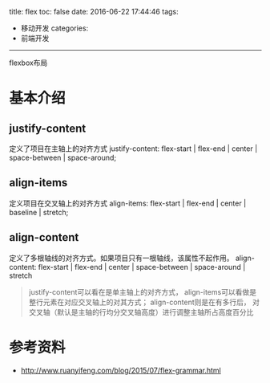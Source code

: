 title: flex
toc: false
date: 2016-06-22 17:44:46
tags:
  - 移动开发
categories:
  - 前端开发
---

flexbox布局
<!--more  -->

# 基本介绍

## justify-content
定义了项目在主轴上的对齐方式
justify-content: flex-start | flex-end | center | space-between | space-around;

## align-items
定义项目在交叉轴上的对齐方式
align-items: flex-start | flex-end | center | baseline | stretch;

## align-content
定义了多根轴线的对齐方式。如果项目只有一根轴线，该属性不起作用。
align-content: flex-start | flex-end | center | space-between | space-around | stretch
>justify-content可以看在是单主轴上的对齐方式， align-items可以看做是整行元素在对应交叉轴上的对其方式；  align-content则是在有多行后， 对交叉轴（默认是主轴的行均分交叉轴高度）进行调整主轴所占高度百分比


# 参考资料
- http://www.ruanyifeng.com/blog/2015/07/flex-grammar.html
